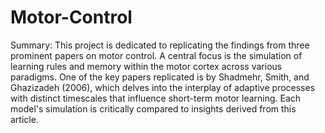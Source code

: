 # Motor-Control
Summary:
This project is dedicated to replicating the findings from three prominent papers on motor control. A central focus is the simulation of learning rules and memory within the motor cortex across various paradigms. One of the key papers replicated is by Shadmehr, Smith, and Ghazizadeh (2006), which delves into the interplay of adaptive processes with distinct timescales that influence short-term motor learning. Each model's simulation is critically compared to insights derived from this article.
